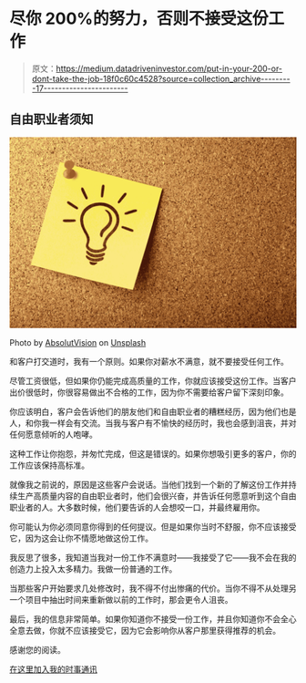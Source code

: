 # 尽你 200%的努力，否则不接受这份工作

> 原文：<https://medium.datadriveninvestor.com/put-in-your-200-or-dont-take-the-job-18f0c60c4528?source=collection_archive---------17----------------------->

## 自由职业者须知

![](img/d1f593ef1eaa002e2a9aa519798cc2b8.png)

Photo by [AbsolutVision](https://unsplash.com/@freegraphictoday?utm_source=medium&utm_medium=referral) on [Unsplash](https://unsplash.com?utm_source=medium&utm_medium=referral)

和客户打交道时，我有一个原则。如果你对薪水不满意，就不要接受任何工作。

尽管工资很低，但如果你仍能完成高质量的工作，你就应该接受这份工作。当客户出价很低时，你很容易做出不合格的工作，因为你不需要给客户留下深刻印象。

你应该明白，客户会告诉他们的朋友他们和自由职业者的糟糕经历，因为他们也是人，和你我一样会有交流。当我与客户有不愉快的经历时，我也会感到沮丧，并对任何愿意倾听的人咆哮。

这种工作让你抱怨，并匆忙完成，但这是错误的。如果你想吸引更多的客户，你的工作应该保持高标准。

就像我之前说的，原因是这些客户会说话。当他们找到一个新的了解这份工作并持续生产高质量内容的自由职业者时，他们会很兴奋，并告诉任何愿意听到这个自由职业者的人。大多数时候，他们要告诉的人会想咬一口，并最终雇用你。

你可能认为你必须同意你得到的任何提议。但是如果你当时不舒服，你不应该接受它，因为这会让你不情愿地做这份工作。

我反思了很多，我知道当我对一份工作不满意时——我接受了它——我不会在我的创造力上投入太多精力。我做一份普通的工作。

当那些客户开始要求几处修改时，我不得不付出惨痛的代价。当你不得不从处理另一个项目中抽出时间来重新做以前的工作时，那会更令人沮丧。

最后，我的信息非常简单。如果你知道你不接受一份工作，并且你知道你不会全心全意去做，你就不应该接受它，因为它会影响你从客户那里获得推荐的机会。

感谢您的阅读。

[在这里加入我的时事通讯](https://mailchi.mp/91ab170a8236/tochukwu)